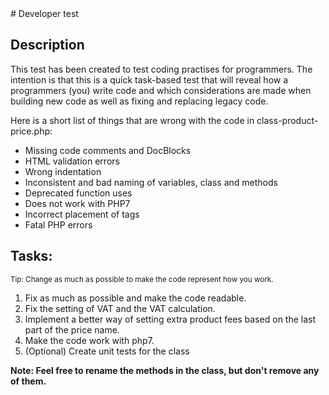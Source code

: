 <div class="page-header">
# Developer test
</div>

## Description

This test has been created to test coding practises for programmers. The intention is that this is a quick task-based test that will reveal how a programmers (you) write code and which considerations are made when building new code as well as fixing and replacing legacy code.

Here is a short list of things that are wrong with the code in class-product-price.php:

* Missing code comments and DocBlocks
* HTML validation errors
* Wrong indentation
* Inconsistent and bad naming of variables, class and methods
* Deprecated function uses
* Does not work with PHP7
* Incorrect placement of tags
* Fatal PHP errors

## Tasks:
<small>Tip: Change as much as possible to make the code represent how you work.</small>
1. Fix as much as possible and make the code readable.
2. Fix the setting of VAT and the VAT calculation.
3. Implement a better way of setting extra product fees based on the last part of the price name.
4. Make the code work with php7.
5. (Optional) Create unit tests for the class

**Note: Feel free to rename the methods in the class, but don't remove any of them.**
